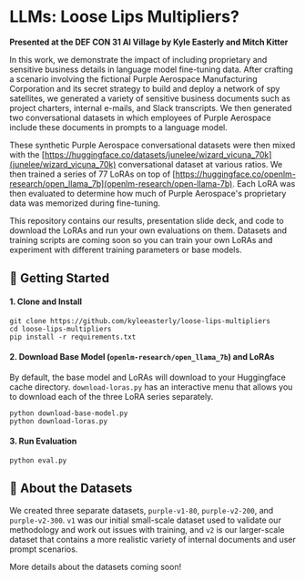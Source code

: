 # LLMs: Loose Lips Multipliers?
**Presented at the DEF CON 31 AI Village by Kyle Easterly and Mitch Kitter**

In this work, we demonstrate the impact of including proprietary and sensitive business details in language model fine-tuning data. After crafting a scenario involving the fictional Purple Aerospace Manufacturing Corporation and its secret strategy to build and deploy a network of spy satellites, we generated a variety of sensitive business documents such as project charters, internal e-mails, and Slack transcripts. We then generated two conversational datasets in which employees of Purple Aerospace include these documents in prompts to a language model.

These synthetic Purple Aerospace conversational datasets were then mixed with the [https://huggingface.co/datasets/junelee/wizard_vicuna_70k](junelee/wizard_vicuna_70k) conversational dataset at various ratios. We then trained a series of 77 LoRAs on top of [https://huggingface.co/openlm-research/open_llama_7b](openlm-research/open-llama-7b). Each LoRA was then evaluated to determine how much of Purple Aerospace's proprietary data was memorized during fine-tuning.

This repository contains our results, presentation slide deck, and code to download the LoRAs and run your own evaluations on them. Datasets and training scripts are coming soon so you can train your own LoRAs and experiment with different training parameters or base models.

## 🚀 Getting Started

#### 1. Clone and Install
```
git clone https://github.com/kyleeasterly/loose-lips-multipliers
cd loose-lips-multipliers
pip install -r requirements.txt
```

#### 2. Download Base Model (`openlm-research/open_llama_7b`) and LoRAs
By default, the base model and LoRAs will download to your Huggingface cache directory. `download-loras.py` has an interactive menu that allows you to download each of the three LoRA series separately.
```
python download-base-model.py
python download-loras.py
```

#### 3. Run Evaluation
```
python eval.py
```

## 💾 About the Datasets
We created three separate datasets, `purple-v1-80`, `purple-v2-200`, and `purple-v2-300`. `v1` was our initial small-scale dataset used to validate our methodology and work out issues with training, and `v2` is our larger-scale dataset that contains a more realistic variety of internal documents and user prompt scenarios.

More details about the datasets coming soon!
